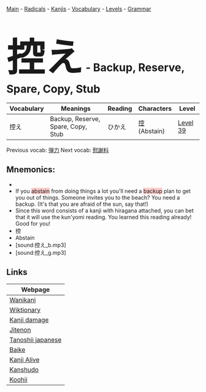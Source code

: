 <style> bigfont {font-size: 100px}</style>
[Main](../README.md) -
[Radicals](../radicals.md) -
[Kanjis](../kanjis.md) -
[Vocabulary](../vocabulary.md) -
[Levels](../levels.md) -
[Grammar](../grammar.md)
# <bigfont> 控え</bigfont> - Backup, Reserve, Spare, Copy, Stub 

| Vocabulary | Meanings | Reading | Characters | Level |
| --- | --- | --- | --- | --- |
| 控え | Backup, Reserve, Spare, Copy, Stub | ひかえ |  [控](../kanjis/控.md) (Abstain) | [Level 39](../levels/wk_level39.md) |

Previous vocab: [弾力](弾力.md) Next vocab: [慰謝料](慰謝料.md) 

## Mnemonics:

* 
* If you <span style="background-color:#ffcccb"> abstain</span> from doing things a lot you'll need a <span style="background-color:#ffcccb"> backup</span> plan to get you out of things. Someone invites you to the beach? You need a backup. (It's that you are afraid of the sun, say that!)
* Since this word consists of a kanji with hiragana attached, you can bet that it will use the kun'yomi reading.  You learned this reading already! Good for you!
* 控
* Abstain
* [sound:控え_b.mp3]
* [sound:控え_g.mp3]


## Links 

| Webpage |
| --- |
| [Wanikani          ](https://www.wanikani.com/kanji/控え) |
| [Wiktionary        ](https://en.wiktionary.org/wiki/控え) |
| [Kanji damage      ](http://www.kanjidamage.com/kanji/search?utf8=✓&q=控え) |
| [Jitenon           ](https://jitenon.com/kanji/控え) |
| [Tanoshii japanese ](https://www.tanoshiijapanese.com/dictionary/kanji.cfm?k=控え) |
| [Baike             ](https://baike.baidu.com/item/控え) |
| [Kanji Alive       ](https://app.kanjialive.com/控え) |
| [Kanshudo          ](https://www.kanshudo.com/searchmn?q=控え) |
| [Koohii            ](https://kanji.koohii.com/study/kanji/控え) |
